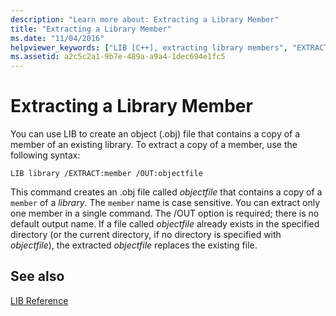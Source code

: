 ```yaml
---
description: "Learn more about: Extracting a Library Member"
title: "Extracting a Library Member"
ms.date: "11/04/2016"
helpviewer_keywords: ["LIB [C++], extracting library members", "EXTRACT library manager option", "libraries, extracting members", "-EXTRACT library manager option", "extracting library members", "/EXTRACT library manager option"]
ms.assetid: a2c5c2a1-9b7e-489a-a9a4-1dec694e1fc5
---
```

# Extracting a Library Member

You can use LIB to create an object (.obj) file that contains a copy of a member of an existing library. To extract a copy of a member, use the following syntax:

```
LIB library /EXTRACT:member /OUT:objectfile
```

This command creates an .obj file called *objectfile* that contains a copy of a `member` of a *library*. The `member` name is case sensitive. You can extract only one member in a single command. The /OUT option is required; there is no default output name. If a file called *objectfile* already exists in the specified directory (or the current directory, if no directory is specified with *objectfile*), the extracted *objectfile* replaces the existing file.

## See also

[LIB Reference](lib-reference.md)
